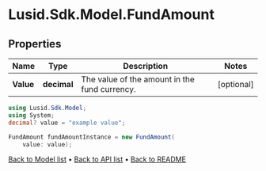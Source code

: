 # Lusid.Sdk.Model.FundAmount

## Properties

Name | Type | Description | Notes
------------ | ------------- | ------------- | -------------
**Value** | **decimal** | The value of the amount in the fund currency. | [optional] 

```csharp
using Lusid.Sdk.Model;
using System;
decimal? value = "example value";

FundAmount fundAmountInstance = new FundAmount(
    value: value);
```

[Back to Model list](../README.md#documentation-for-models) &#8226; [Back to API list](../README.md#documentation-for-api-endpoints) &#8226; [Back to README](../README.md)
